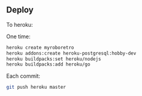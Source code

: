 ## Deploy

To heroku:

One time:

```sh
heroku create myroboretro
heroku addons:create heroku-postgresql:hobby-dev
heroku buildpacks:set heroku/nodejs
heroku buildpacks:add heroku/go
```

Each commit:

```sh
git push heroku master
```
